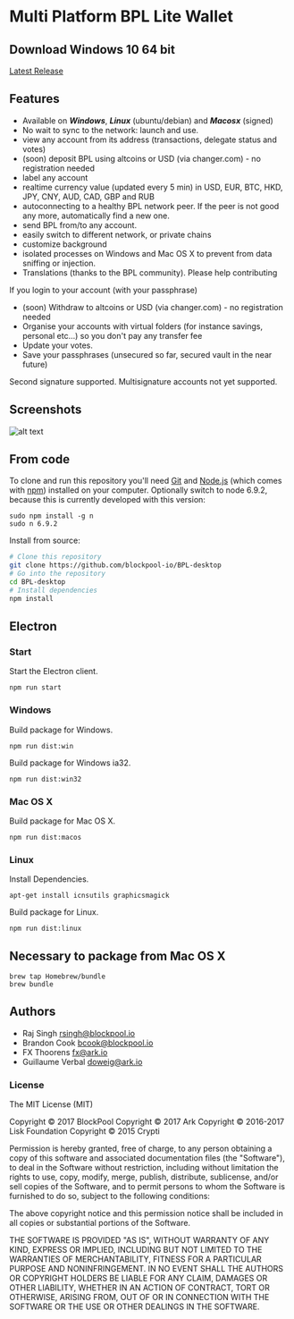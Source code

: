 # Multi Platform BPL Lite Wallet

## Download Windows 10 64 bit
[Latest Release](https://blockpool.io/BPL_Wallet.html)

## Features
* Available on ***Windows***, ***Linux*** (ubuntu/debian) and ***Macosx*** (signed)
* No wait to sync to the network: launch and use.
* view any account from its address (transactions, delegate status and votes)
* (soon) deposit BPL using altcoins or USD (via changer.com) - no registration needed
* label any account
* realtime currency value (updated every 5 min) in USD, EUR, BTC, HKD, JPY, CNY, AUD, CAD, GBP and RUB
* autoconnecting to a healthy BPL network peer. If the peer is not good any more, automatically find a new one.
* send BPL from/to any account.
* easily switch to different network, or private chains
* customize background
* isolated processes on Windows and Mac OS X to prevent from data sniffing or injection.
* Translations (thanks to the BPL community). Please help contributing

If you login to your account (with your passphrase)
* (soon) Withdraw to altcoins or USD (via changer.com) - no registration needed
* Organise your accounts with virtual folders (for instance savings, personal etc...) so you don't pay any transfer fee
* Update your votes.
* Save your passphrases (unsecured so far, secured vault in the near future)

Second signature supported. Multisignature accounts not yet supported.

## Screenshots
![alt text](https://s21.postimg.org/oepmffjqf/BPL-_Desktop.png)

## From code

To clone and run this repository you'll need [Git](https://git-scm.com) and [Node.js](https://nodejs.org/en/download/) (which comes with [npm](http://npmjs.com)) installed on your computer. Optionally switch to node 6.9.2, because this is currently developed with this version:
```
sudo npm install -g n
sudo n 6.9.2
```

Install from source:
```bash
# Clone this repository
git clone https://github.com/blockpool-io/BPL-desktop
# Go into the repository
cd BPL-desktop
# Install dependencies 
npm install
```

## Electron

### Start

Start the Electron client.

```
npm run start
```

### Windows

Build package for Windows.

```
npm run dist:win
```

Build package for Windows ia32.

```
npm run dist:win32
```

### Mac OS X

Build package for Mac OS X.

```
npm run dist:macos
```

### Linux

Install Dependencies.

```
apt-get install icnsutils graphicsmagick
```

Build package for Linux.

```
npm run dist:linux
```

## Necessary to package from Mac OS X

```
brew tap Homebrew/bundle
brew bundle
```

## Authors
- Raj Singh <rsingh@blockpool.io>
- Brandon Cook <bcook@blockpool.io>
- FX Thoorens <fx@ark.io>
- Guillaume Verbal <doweig@ark.io>

### License 
The MIT License (MIT)

Copyright © 2017 BlockPool
Copyright © 2017 Ark
Copyright © 2016-2017 Lisk Foundation
Copyright © 2015 Crypti

Permission is hereby granted, free of charge, to any person obtaining a copy of this software and associated documentation files (the "Software"), to deal in the Software without restriction, including without limitation the rights to use, copy, modify, merge, publish, distribute, sublicense, and/or sell copies of the Software, and to permit persons to whom the Software is furnished to do so, subject to the following conditions:

The above copyright notice and this permission notice shall be included in all copies or substantial portions of the Software.

THE SOFTWARE IS PROVIDED "AS IS", WITHOUT WARRANTY OF ANY KIND, EXPRESS OR IMPLIED, INCLUDING BUT NOT LIMITED TO THE WARRANTIES OF MERCHANTABILITY, FITNESS FOR A PARTICULAR PURPOSE AND NONINFRINGEMENT. IN NO EVENT SHALL THE AUTHORS OR COPYRIGHT HOLDERS BE LIABLE FOR ANY CLAIM, DAMAGES OR OTHER LIABILITY, WHETHER IN AN ACTION OF CONTRACT, TORT OR OTHERWISE, ARISING FROM, OUT OF OR IN CONNECTION WITH THE SOFTWARE OR THE USE OR OTHER DEALINGS IN THE SOFTWARE.
